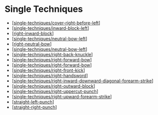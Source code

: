 # Single Techniques

- [[single-techniques/cover-right-before-left]]
- [[single-techniques/inward-block-left]]
- [[right-inward-block]]
- [[single-techniques/neutral-bow-left]]
- [[right-neutral-bow]]
- [[single-techniques/neutral-bow-left]]
- [[single-techniques/right-back-knuckle]]
- [[single-techniques/right-forward-bow]]
- [[single-techniques/right-forward-bow]]
- [[single-techniques/right-front-kick]]
- [[single-techniques/right-handsword]]
- [[single-techniques/right-inward-downward-diagonal-forearm-strike]]
- [[single-techniques/right-outward-block]]
- [[single-techniques/right-uppercut-punch]]
- [[single-techniques/right-upward-forearm-strike]]
- [[straight-left-punch]]
- [[straight-right-punch]]

[//begin]: # "Autogenerated link references for markdown compatibility"
[single-techniques/cover-right-before-left]: single-techniques/cover-right-before-left "Cover Right before Left"
[single-techniques/inward-block-left]: single-techniques/inward-block-left "Left Inward Block"
[right-inward-block]: single-techniques/right-inward-block "Right Inward Block"
[single-techniques/neutral-bow-left]: single-techniques/neutral-bow-left "Left Neutral Bow"
[right-neutral-bow]: single-techniques/right-neutral-bow "Right Neutral Bow"
[single-techniques/right-back-knuckle]: single-techniques/right-back-knuckle "Right Back Knuckle"
[single-techniques/right-forward-bow]: single-techniques/right-forward-bow "Right Forward Bow"
[single-techniques/right-front-kick]: single-techniques/right-front-kick "Right Front Kick"
[single-techniques/right-handsword]: single-techniques/right-handsword "Right Handsword ➡️🤚"
[single-techniques/right-inward-downward-diagonal-forearm-strike]: single-techniques/right-inward-downward-diagonal-forearm-strike "Right Inward Downward Diagonal Forearm Strike"
[single-techniques/right-outward-block]: single-techniques/right-outward-block "Right Outward Block"
[single-techniques/right-uppercut-punch]: single-techniques/right-uppercut-punch "Right Uppercut Punch"
[single-techniques/right-upward-forearm-strike]: single-techniques/right-upward-forearm-strike "Right Upward Forearm Strike"
[straight-left-punch]: single-techniques/straight-left-punch "Straight Left Punch"
[straight-right-punch]: single-techniques/straight-right-punch "Straight Right Punch"
[//end]: # "Autogenerated link references"
